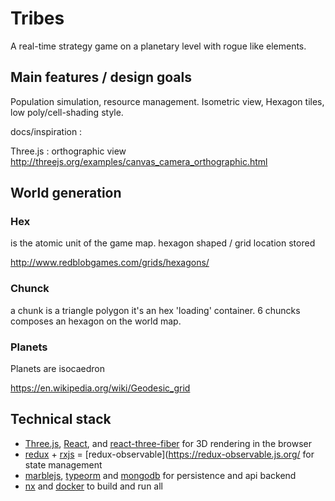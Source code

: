 # Tribes

A real-time strategy game on a planetary level with rogue like elements.

## Main features / design goals

Population simulation, resource management.
Isometric view, Hexagon tiles, low poly/cell-shading style.

docs/inspiration :

Three.js : orthographic view http://threejs.org/examples/canvas_camera_orthographic.html

## World generation

### Hex

is the atomic unit of the game map.
hexagon shaped / grid location stored

http://www.redblobgames.com/grids/hexagons/

### Chunck

a chunk is a triangle polygon
it's an hex 'loading' container.
6 chuncks composes an hexagon on the world map.

### Planets

Planets are isocaedron

https://en.wikipedia.org/wiki/Geodesic_grid

## Technical stack

- [Three.js](http://threejs.org/), [React](https://reactjs.org/), and [react-three-fiber](https://github.com/pmndrs/react-three-fiber#react-three-fiber) for 3D rendering in the browser
- [redux](https://redux.js.org/) + [rxjs](https://github.com/ReactiveX/rxjs) = [redux-observable](https://redux-observable.js.org/ for state management
- [marblejs](https://docs.marblejs.com/), [typeorm]() and [mongodb]() for persistence and api backend
- [nx](https://nx.dev/) and [docker]() to build and run all
